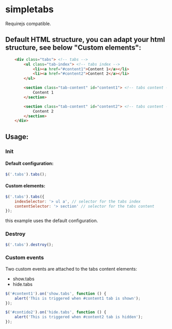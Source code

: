# simpletabs

Requirejs compatible.

## Default HTML structure, you can adapt your html structure, see below "Custom elements":

```html
    <div class="tabs"> <!-- tabs -->
        <ul class="tab-index"> <!-- tabs index -->
            <li><a href="#content1">Content 1</a></li>
            <li><a href="#content2">Content 2</a></li>
        </ul>

        <section class="tab-content" id="content1"> <!-- tabs content -->
            Content 1
        </section>

        <section class="tab-content" id="content2"> <!-- tabs content -->
            Content 2
        </section>
    </div>
```

## Usage:

### Init

#### Default configuration:
```js
$('.tabs').tabs();
```

#### Custom elements:
```js
$('.tabs').tabs({
    indexSelector: '> ul a', // selector for the tabs index
    contentSelector: '> section' // selector for the tabs content
});
```
this example uses the default configuration.

### Destroy

```js
$('.tabs').destroy();
```

### Custom events
Two custom events are attached to the tabs content elements:

- show.tabs
- hide.tabs

```js
$('#content1').on('show.tabs', function () {
    alert('This is triggered when #content1 tab is shown');
});

$('#contido2').on('hide.tabs', function () {
    alert('This is triggered when #content2 tab is hidden');
});
```